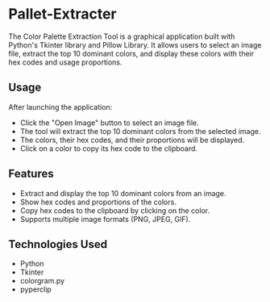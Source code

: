 # Pallet-Extracter
<p>The Color Palette Extraction Tool is a graphical application built with Python's Tkinter library and Pillow Library. It allows users to select an image file, extract the top 10 dominant colors, and display these colors with their hex codes and usage proportions.</p>
 <h2 id="usage">Usage</h2>
    <p>After launching the application:</p>
    <ul>
        <li>Click the "Open Image" button to select an image file.</li>
        <li>The tool will extract the top 10 dominant colors from the selected image.</li>
        <li>The colors, their hex codes, and their proportions will be displayed.</li>
        <li>Click on a color to copy its hex code to the clipboard.</li>
    </ul>

<h2 id="features">Features</h2>
    <ul>
        <li>Extract and display the top 10 dominant colors from an image.</li>
        <li>Show hex codes and proportions of the colors.</li>
        <li>Copy hex codes to the clipboard by clicking on the color.</li>
        <li>Supports multiple image formats (PNG, JPEG, GIF).</li>
</ul>

<h2 id="technologies-used">Technologies Used</h2>
    <ul>
        <li>Python</li>
        <li>Tkinter</li>
        <li>colorgram.py</li>
        <li>pyperclip</li>
</ul>
